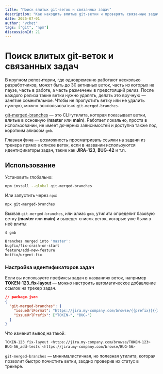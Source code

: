 ```yaml
---
title: "Поиск влитых git-веток и связанных задач"
description: "Как находить влитые git-ветки и проверять связанные задачи в трекере. Упрощает очистку репозитория после релизов и помогает не потерять важное."
date: 2025-07-01
author: "vchet"
tags: ["git", "npm"]
discussionId: 21
---
```


# Поиск влитых git-веток и связанных задач

В крупном репозитории, где одновременно работают несколько разработчиков, может быть до 30 активных веток, часть из которых на паузе, часть в работе, а часть размечены в предстоящий релиз. После каждого релиза такие ветки нужно удалять, делать это вручную — занятие сомнительное. Чтобы не пропустить ветку или не удалить нужную, можно воспользоваться `git-merged-branches`.

[git-merged-branches](https://www.npmjs.com/package/git-merged-branches) — это CLI-утилита, которая показывает ветки, влитые в основную (**master** или **main**). Работает локально, проста в использовании, не имеет дочерних зависимостей и доступна также под коротким алиасом `gmb`.

Главная фича — возможность просматривать ссылки на задачи из трекера прямо в списке веток, если в названии используются идентификаторы задач, такие как **JIRA-123**, **BUG-42** и т.п.

## Использование

Установить глобально:

```bash
npm install --global git-merged-branches
```

Или запустить через `npx`:

```bash
npx git-merged-branches
```

Вызвав `git-merged-branches`, или алиас `gmb`, утилита определит базовую ветку (**master** или **main**) и выведет список веток, которые уже были в неё влиты:

```bash
$ gmb

Branches merged into 'master':
bugfix/fix-crash-on-start
feature/add-new-feature
hotfix/urgent-fix
```

### Настройка идентификаторов задач

Если вы используете префиксы задач в названиях веток, например **TOKEN-123_fix-layout** — можно настроить автоматическое добавление ссылок на трекер задач.

```json
// package.json
{
  "git-merged-branches": {
    "issueUrlFormat": "https://jira.my-company.com/browse/{{prefix}}{{id}}",
    "issueUrlPrefix": ["TOKEN-", "BUG-"]
  }
}
```

Что изменит вывод на такой:

```bash
TOKEN-123_fix-layout <https://jira.my-company.com/browse/TOKEN-123>
BUG-56_add-tests <https://jira.my-company.com/browse/BUG-56>
```

`git-merged-branches` — минималистичная, но полезная утилита, которая позволит быстро почистить ветки, заодно проверив их статус в трекере.
